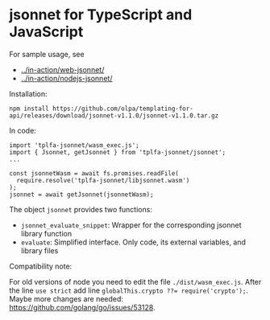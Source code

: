 # jsonnet for TypeScript and JavaScript

For sample usage, see

- [../in-action/web-jsonnet/](../in-action/web-jsonnet/)
- [../in-action/nodejs-jsonnet/](../in-action/nodejs-jsonnet/)

Installation:

```
npm install https://github.com/olpa/templating-for-api/releases/download/jsonnet-v1.1.0/jsonnet-v1.1.0.tar.gz
```

In code:

```
import 'tplfa-jsonnet/wasm_exec.js';
import { Jsonnet, getJsonnet } from 'tplfa-jsonnet/jsonnet';
...

const jsonnetWasm = await fs.promises.readFile(
  require.resolve('tplfa-jsonnet/libjsonnet.wasm')
);
jsonnet = await getJsonnet(jsonnetWasm);
```

The object `jsonnet` provides two functions:

- `jsonnet_evaluate_snippet`: Wrapper for the corresponding jsonnet library function
- `evaluate`: Simplified interface. Only code, its external variables, and library files

Compatibility note:

For old versions of node you need to edit the file `./dist/wasm_exec.js`. After the line `use strict` add line `globalThis.crypto ??= require('crypto');`. Maybe more changes are needed: <https://github.com/golang/go/issues/53128>.
